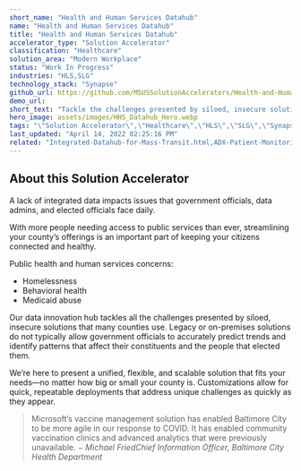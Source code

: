 ```yaml
---
short_name: "Health and Human Services Datahub"
name: "Health and Human Services Datahub"
title: "Health and Human Services Datahub"
accelerator_type: "Solution Accelerator"
classification: "Healthcare"
solution_area: "Modern Workplace"
status: "Work In Progress"
industries: "HLS,SLG"
technology_stack: "Synapse"
github_url: https://github.com/MSUSSolutionAccelerators/Health-and-Human-Services-Datahub-Solution-Accelerator
demo_url: 
short_text: "Tackle the challenges presented by siloed, insecure solutions that many counties use"
hero_image: assets/images/HHS_Datahub_Hero.webp
tags: "\"Solution Accelerator\",\"Healthcare\",\"HLS\",\"SLG\",\"Synapse\""
last_updated: "April 14, 2022 02:25:16 PM"
related: "Integrated-Datahub-for-Mass-Transit.html,ADX-Patient-Monitoring.html,Healthcare-Blockchain.html,Medical-Imaging-with-Azure-Machine-Learning.html,Overdose-Prevention.html,Patient-Risk-Analyzer.html,COVID-19-Vaccine-Proof-and-Test-Verification.html"
---
```

## About this Solution Accelerator

A lack of integrated data impacts issues that government officials, data admins, and elected officials face daily.

With more people needing access to public services than ever, streamlining your county’s offerings is an important part of keeping your citizens connected and healthy.

Public health and human services concerns:

* Homelessness
* Behavioral health
* Medicaid abuse

Our data innovation hub tackles all the challenges presented by siloed, insecure solutions that many counties use. Legacy or on-premises solutions do not typically allow government officials to accurately predict trends and identify patterns that affect their constituents and the people that elected them.

We’re here to present a unified, flexible, and scalable solution that fits your needs—no matter how big or small your county is. Customizations allow for quick, repeatable deployments that address unique challenges as quickly as they appear.

> Microsoft’s vaccine management solution has enabled Baltimore City to be more agile in our response to COVID. It has enabled community vaccination clinics and advanced analytics that were previously unavailable. − _Michael FriedChief Information Officer, Baltimore City Health Department_
